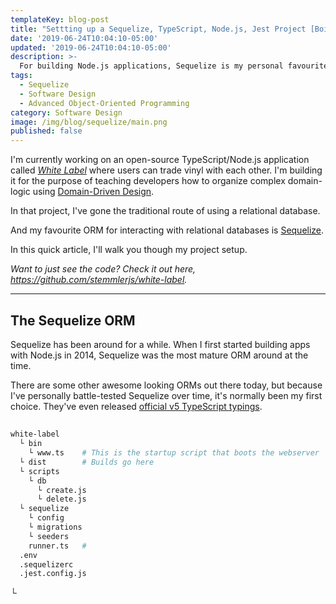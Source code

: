 ```yaml
---
templateKey: blog-post
title: "Settting up a Sequelize, TypeScript, Node.js, Jest Project [Boilerplate with Repo] - Sequelize"
date: '2019-06-24T10:04:10-05:00'
updated: '2019-06-24T10:04:10-05:00'
description: >-
  For building Node.js applications, Sequelize is my personal favourite ORM. I've battle-tested it in production with a handful of real-life projects and it's still my first choice for interacting with a relational database. Here's a walkthrough of my production setup with Node.js, TypeScript and Jest.
tags:
  - Sequelize
  - Software Design
  - Advanced Object-Oriented Programming
category: Software Design
image: /img/blog/sequelize/main.png
published: false
---
```


I'm currently working on an open-source TypeScript/Node.js application called _[White Label](https://github.com/stemmlerjs/white-label)_ where users can trade vinyl with each other. I'm building it for the purpose of teaching developers how to organize complex domain-logic using [Domain-Driven Design](/articles/domain-driven-design-intro/).  

In that project, I've gone the traditional route of using a relational database. 

And my favourite ORM for interacting with relational databases is [Sequelize](http://docs.sequelizejs.com/).

In this quick article, I'll walk you though my project setup.

_Want to just see the code? Check it out here, https://github.com/stemmlerjs/white-label._

---

## The Sequelize ORM

Sequelize has been around for a while. When I first started building apps with Node.js in 2014, Sequelize was the most mature ORM around at the time. 

There are some other awesome looking ORMs out there today, but because I've personally battle-tested Sequelize over time, it's normally been my first choice. They've even released [official v5 TypeScript typings](http://docs.sequelizejs.com/manual/typescript).

## 
```bash
white-label
  └ bin 
    └ www.ts    # This is the startup script that boots the webserver
  └ dist        # Builds go here
  └ scripts  
    └ db
      └ create.js
      └ delete.js
  └ sequelize
    └ config
    └ migrations
    └ seeders
    runner.ts   # 
  .env
  .sequelizerc
  .jest.config.js
```
└